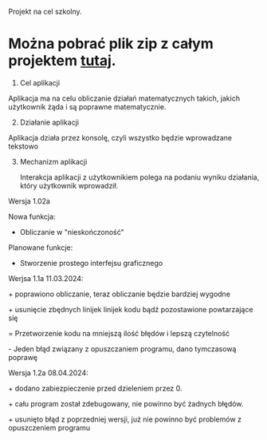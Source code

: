 Projekt na cel szkolny.

# Można pobrać plik zip z całym projektem [tutaj](https://github.com/Manooru/projekt/tree/zip).

1. Cel aplikacji
   
  Aplikacja ma na celu obliczanie działań matematycznych takich, jakich użytkownik żąda i są poprawne matematycznie.
  
2. Działanie aplikacji
  
  Aplikacja działa przez konsolę, czyli wszystko będzie wprowadzane tekstowo

3. Mechanizm aplikacji
  
   Interakcja aplikacji z użytkownikiem polega na podaniu wyniku działania, który użytkownik wprowadził.
   
Wersja 1.02a

Nowa funkcja:
- Obliczanie w "nieskończoność"

Planowane funkcje:
- Stworzenie prostego interfejsu graficznego

Werjsa 1.1a 11.03.2024:

\+ poprawiono obliczanie, teraz obliczanie będzie bardziej wygodne

\+ usunięcie zbędnych linijek linijek kodu bądź pozostawione powtarzające się

\= Przetworzenie kodu na mniejszą ilość błędów i lepszą czytelność

\- Jeden błąd związany z opuszczaniem programu, dano tymczasową poprawę

Wersja 1.2a 08.04.2024:

\+ dodano zabiezpieczenie przed dzieleniem przez 0.

\+ cału program został zdebugowany, nie powinno być żadnych błędów.

\+ usunięto błąd z poprzedniej wersji, już nie powinno być problemów z opuszczeniem programu
